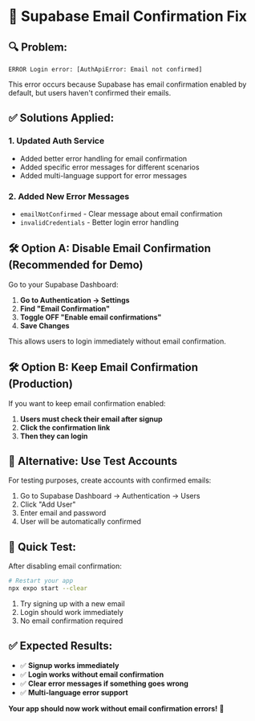 # 🔧 Supabase Email Confirmation Fix

## 🔍 **Problem:**
`ERROR Login error: [AuthApiError: Email not confirmed]`

This error occurs because Supabase has email confirmation enabled by default, but users haven't confirmed their emails.

## ✅ **Solutions Applied:**

### 1. **Updated Auth Service**
- Added better error handling for email confirmation
- Added specific error messages for different scenarios
- Added multi-language support for error messages

### 2. **Added New Error Messages**
- `emailNotConfirmed` - Clear message about email confirmation
- `invalidCredentials` - Better login error handling

## 🛠️ **Option A: Disable Email Confirmation (Recommended for Demo)**

Go to your Supabase Dashboard:

1. **Go to Authentication → Settings**
2. **Find "Email Confirmation"**
3. **Toggle OFF "Enable email confirmations"**
4. **Save Changes**

This allows users to login immediately without email confirmation.

## 🛠️ **Option B: Keep Email Confirmation (Production)**

If you want to keep email confirmation enabled:

1. **Users must check their email after signup**
2. **Click the confirmation link**
3. **Then they can login**

## 🔄 **Alternative: Use Test Accounts**

For testing purposes, create accounts with confirmed emails:

1. Go to Supabase Dashboard → Authentication → Users
2. Click "Add User"
3. Enter email and password
4. User will be automatically confirmed

## 🎯 **Quick Test:**

After disabling email confirmation:

```bash
# Restart your app
npx expo start --clear
```

1. Try signing up with a new email
2. Login should work immediately
3. No email confirmation required

## ✅ **Expected Results:**

- ✅ **Signup works immediately**
- ✅ **Login works without email confirmation**
- ✅ **Clear error messages if something goes wrong**
- ✅ **Multi-language error support**

**Your app should now work without email confirmation errors!** 🚀
